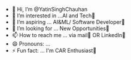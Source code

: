 - 👋 Hi, I’m @YatinSinghChauhan
- 👀 I’m interested in ...AI and Tech🤖
- 🌱 I’m aspiring ... AI&ML/ Software Developer📑
- 💞️ I’m looking for ... New Opportunities🎯
- 📫 How to reach me ... via mail📧 OR LinkedIn🔗
- 😄 Pronouns: ...
- ⚡ Fun fact: ... I'm CAR Enthusiast🧡 

<!---
YatinSinghChauhan/YatinSinghChauhan is a ✨ special ✨ repository because its `README.md` (this file) appears on your GitHub profile.
You can click the Preview link to take a look at your changes.
--->
